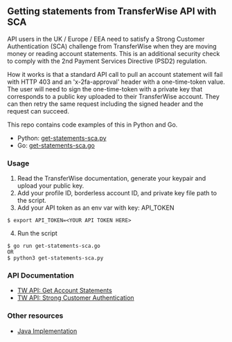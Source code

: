 ## Getting statements from TransferWise API with SCA

API users in the UK / Europe / EEA need to satisfy a Strong Customer Authentication (SCA) challenge from TransferWise when they are moving money or reading account statements. This is an additional security check to comply with the 2nd Payment Services Directive (PSD2) regulation. 

How it works is that a standard API call to pull an account statement will fail with HTTP 403 and an 'x-2fa-approval' header with a one-time-token value. The user will need to sign the one-time-token with a private key that corresponds to a public key uploaded to their TransferWise account. They can then retry the same request including the signed header and the request can succeed.

This repo contains code examples of this in Python and Go. 

- Python: [get-statements-sca.py](https://github.com/jtrotsky/tw-sca-signatures/blob/main/get-statements-sca.py)
- Go: [get-statements-sca.go](https://github.com/jtrotsky/tw-sca-signatures/blob/main/get-statements-sca.go)

### Usage
1. Read the TransferWise documentation, generate your keypair and upload your public key.
2. Add your profile ID, borderless account ID, and private key file path to the script.
3. Add your API token as an env var with key: API_TOKEN
```
$ export API_TOKEN=<YOUR API TOKEN HERE>
```
4. Run the script 
```
$ go run get-statements-sca.go
OR
$ python3 get-statements-sca.py
```

### API Documentation
- [TW API: Get Account Statements](https://api-docs.transferwise.com/#borderless-accounts-get-account-statement)
- [TW API: Strong Customer Authentication](https://api-docs.transferwise.com/#strong-customer-authentication)

### Other resources
- [Java Implementation](https://github.com/transferwise/digital-signatures)
